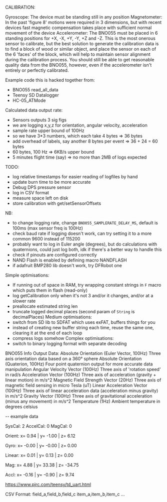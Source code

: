 CALIBRATION:

Gyroscope: The device must be standing still in any position
Magnetometer: In the past 'figure 8' motions were required in 3 dimensions, but with recent devices fast magnetic compensation takes place with sufficient normal movement of the device
Accelerometer: The BNO055 must be placed in 6 standing positions for +X, -X, +Y, -Y, +Z and -Z.  This is the most onerous sensor to calibrate, but the best solution to generate the calibration data is to find a block of wood or similar object, and place the sensor on each of the 6 'faces' of the block, which will help to maintain sensor alignment during the calibration process.  You should still be able to get reasonable quality data from the BNO055, however, even if the accelerometer isn't entirely or perfectly calibrated.




Example code this is hacked together from:
- BNO055 read_all_data
- Teensy SD Datalogger
- HC-05_ATMode

Calculated data output rate:
- Sensors outputs 3 sig figs
- we are logging x,y,z for orientation, angular velocity, acceleration 
- sample rate upper bound of 100Hz
- so we have 3*3 numbers, which each take 4 bytes => 36 bytes
- add overhead of labels, say another 8 bytes per event => 36 + 24 = 60 bytes
- 60 bytes, 100 Hz => 6KB/s upper bound
- 5 minutes flight time (say) => no more than 2MB of logs expected

TODO:
- log relative timestamps for easier reading of logfiles by hand
- update burn time to be more accurate
- Debug DPS pressure sensor
- log in CSV format
- measure space left on disk
- store calibration with get/setSensorOffsets

NB:
- to change logging rate, change `BNO055_SAMPLERATE_DELAY_MS`, default is 100ms
  (max sensor freq is 100Hz)
- check baud rate if logging doesn't work, can try setting it to a more common 9600 instead of 115200
- probably want to log in Euler angle (degrees), but do calculations with quaternions, 
  could just log both, idk if there's a better way to handle this
- check if pinouts are configured correctly
- NAND Flash is enabled by defining macro NANDFLASH
- if adafruit BMP280 lib doesn't work, try DFRobot one


Simple optimisations:
- If running out of space in RAM, try wrapping constant strings in `F` macro which puts them in flash (read-only)
- log getCalibration only when it's not 3 and/or it changes, and/or at a slower rate
- preallocate estimated string len
- truncate logged decimal places (second param of `String` is decimalPlaces)
Medium optimisations:
- switch from SD lib to SDFAT which uses exFAT, buffers things for you
- instead of creating new buffer string each time, reuse the same one, clearing it at the end of each loop
- compress logs somehow
Complex optimisations:
- switch to binary logging format with separate decoding


BNO055 Info
Output Data:
    Absolute Orientation (Euler Vector, 100Hz)
        Three axis orientation data based on a 360° sphere
    Absolute Orientation (Quaterion, 100Hz)
        Four point quaternion output for more accurate data manipulation
    Angular Velocity Vector (100Hz)
        Three axis of 'rotation speed' in rad/s
    Acceleration Vector (100Hz)
        Three axis of acceleration (gravity + linear motion) in m/s^2
    Magnetic Field Strength Vector (20Hz)
        Three axis of magnetic field sensing in micro Tesla (uT)
    Linear Acceleration Vector (100Hz)
        Three axis of linear acceleration data (acceleration minus gravity) in m/s^2
    Gravity Vector (100Hz)
        Three axis of gravitational acceleration (minus any movement) in m/s^2
    Temperature (1Hz)
        Ambient temperature in degrees celsius



--
example data

SysCal: 2 AccelCal: 0 MagCal: 0

Orient:	x= 0.94 |	y= -1.00 |	z= 6.12

Gyro:	x= -0.00 |	y= -0.00 |	z= 0.00

Linear:	x= 0.01 |	y= 0.13 |	z= 0.00

Mag:	x= 4.88 |	y= 33.38 |	z= -34.75

Accl:	x= -0.16 |	y= -0.90 |	z= 9.74



https://www.pjrc.com/teensy/td_uart.html

CSV Format:
field_a,field_b,field_c
item_a,item_b,item_c
...
